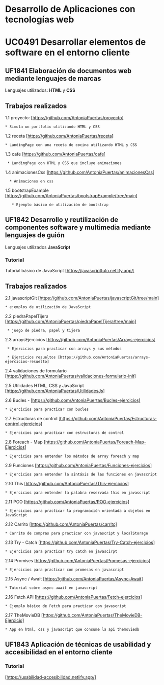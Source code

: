 # Desarrollo de Aplicaciones con tecnologías web
# UC0491 Desarrollar elementos de software en el entorno cliente
## UF1841 Elaboración de documentos web mediante lenguajes de marcas
Lenguajes utilizados: **HTML** y **CSS**

Trabajos realizados
-------------------
  1.1  proyecto: [https://github.com/AntoniaPuertas/proyecto]  
  
    * Simula un portfolio utilizando HTML y CSS  
    
  1.2  receta [https://github.com/AntoniaPuertas/receta]  
  
    * LandingPage con una receta de cocina utilizando HTML y CSS  
    
  1.3 cafe [https://github.com/AntoniaPuertas/cafe]  
  
     * LandingPage con HTML y CSS que incluye animaciones  
     
   1.4 animacionesCss [https://github.com/AntoniaPuertas/animacionesCss]  
   
      * Animaciones en css  
      
   1.5 bootstrapExample [https://github.com/AntoniaPuertas/bootstrapExample/tree/main]  
   
       * Ejemplo básico de utilización de bootstrap  
       

## UF1842 Desarrollo y reutilización de componentes software y multimedia mediante lenguajes de guión
Lenguajes utilizados **JavaScript**
### Tutorial
   Tutorial básico de JavaScript [https://javascripttuto.netlify.app/]

Trabajos realizados
-------------------
 2.1 javascriptGit [https://github.com/AntoniaPuertas/javascriptGit/tree/main]  
 
    * ejemplos de utilización de JavaScript
     
  2.2 piedraPapelTijera [https://github.com/AntoniaPuertas/piedraPapelTijera/tree/main]  
  
     * juego de piedra, papel y tijera  
     
  2.3 arraysEjercicios [https://github.com/AntoniaPuertas/Arrays-ejercicios]  
  
     * Ejercicios para practicar con arrays y sus métodos  
     
     * Ejercicios resueltos [https://github.com/AntoniaPuertas/arrays-ejercicios-resuelto]  
     
  2.4 validaciones de formulario [https://github.com/AntoniaPuertas/validaciones-formulario-init]  
  
  2.5 Utilidades HTML, CSS y JavaScript [https://github.com/AntoniaPuertas/UtilidadesJs]  
  
  2.6 Bucles - [https://github.com/AntoniaPuertas/Bucles-ejercicios]  
  
    * Ejercicios para practicar con bucles  
    
  2.7 Estructuras de control [https://github.com/AntoniaPuertas/Estructuras-control-ejercicios]  
  
    * Ejercicios para practicar con estructuras de control  
    
  2.8 Foreach - Map [https://github.com/AntoniaPuertas/Foreach-Map-Ejercicios]  
  
    * Ejercicios para entender los métodos de array foreach y map  
    
  2.9 Funciones [https://github.com/AntoniaPuertas/Funciones-ejercicios]  
  
    * Ejercicios para entender la sintáxis de las funciones en javascript  
    
  2.10 This [https://github.com/AntoniaPuertas/This-ejercicios]  
  
    * Ejercicios para entender la palabra reservada this en javascript  
    
  2.11 POO [https://github.com/AntoniaPuertas/POO-ejercicios]  
  
    * Ejercicios para practicar la programación orientada a objetos en JavaScript  
    
  2.12 Carrito [https://github.com/AntoniaPuertas/carrito]  
  
    * Carrito de compras para practicar con javascript y localStorage  
    
  2.13  Try - Catch [https://github.com/AntoniaPuertas/Try-Catch-ejercicios]  
  
    * Ejercicios para practicar try catch en javascirpt  
    
  2.14 Promises [https://github.com/AntoniaPuertas/Promesas-ejercicios]  
  
    * Ejercicios para practicar con promesas en javascript  
    
  2.15 Async / Await [https://github.com/AntoniaPuertas/Async-Await]  
  
    * Tutorial sobre async await en javascript  
    
  2.16 Fetch API [https://github.com/AntoniaPuertas/Fetch-ejercicios]  
  
    * Ejemplo básico de Fetch para practicar con javascript

  2.17 TheMovieDB [https://github.com/AntoniaPuertas/TheMovieDB-Ejercicio]

    * App en html, css y javascript que consume la api themoviedb

## UF1843 Aplicación de técnicas de usabilidad y accesibilidad en el entorno cliente

### Tutorial

  [https://usabilidad-accesibilidad.netlify.app/]
    
  
  
